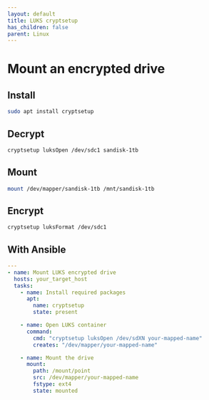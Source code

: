 ```yaml
---
layout: default
title: LUKS cryptsetup
has_children: false
parent: Linux
---
```


# Mount an encrypted drive

## Install

```bash
sudo apt install cryptsetup
```

## Decrypt

```bash
cryptsetup luksOpen /dev/sdc1 sandisk-1tb
```

## Mount

```bash
mount /dev/mapper/sandisk-1tb /mnt/sandisk-1tb
```

## Encrypt

```bash
cryptsetup luksFormat /dev/sdc1
```

## With Ansible

```yaml
---
- name: Mount LUKS encrypted drive
  hosts: your_target_host
  tasks:
    - name: Install required packages
      apt:
        name: cryptsetup
        state: present

    - name: Open LUKS container
      command:
        cmd: "cryptsetup luksOpen /dev/sdXN your-mapped-name"
        creates: "/dev/mapper/your-mapped-name"

    - name: Mount the drive
      mount:
        path: /mount/point
        src: /dev/mapper/your-mapped-name
        fstype: ext4
        state: mounted
```
